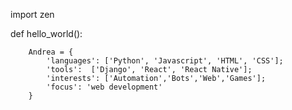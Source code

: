 import zen

def hello_world():

        Andrea = {
            'languages': ['Python', 'Javascript', 'HTML', 'CSS'];
            'tools':  ['Django', 'React', 'React Native'];
            'interests': ['Automation','Bots','Web','Games'];
            'focus': 'web development'
        }

        
